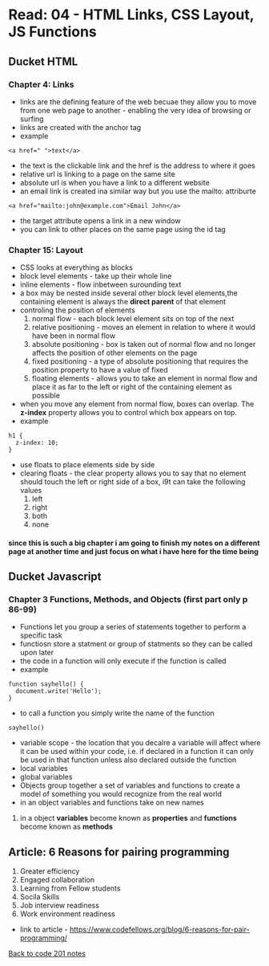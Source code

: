 # Read: 04 - HTML Links, CSS Layout, JS Functions

## Ducket HTML

### Chapter 4: Links

- links are the defining feature of the web becuae they allow you to move from one web page to another - enabling the very idea of browsing or surfing
- links are created with the anchor tag
- example
```
<a href=" ">text</a>
```
- the text is the clickable link and the href is the address to where it goes
- relative url is linking to a page on the same site
- absolute url is when you have a link to a different website
- an email link is created ina similar way but you use the mailto: attriburte
```
<a href="mailto:john@example.com">Email John</a>
```
- the target attribute opens a link in a new window
- you can link to other places on the same page using the id tag

### Chapter 15: Layout

- CSS looks at everything as blocks
- block level elements - take up their whole line
- inline elements - flow inbetween surounding text
- a box may be nested inside several other block level elements,the containing element is always the **direct parent** of that element
- controling the position of elements
  1. normal flow - each block level element sits on top of the next
  1. relative positioning - moves an element in relation to where it would have been in normal flow
  1. absolute positioning - box is taken out of normal flow and no longer affects the position of other elements on the page
  1. fixed positioning - a type of absolute positioning that requires the position property to have a value of fixed
  1. floating elements - allows you to take an element in normal flow and place it as far to the left or right of the containing element as possible
- when you move any element from normal flow, boxes can overlap. The **z-index** property allows you to control which box appears on top.
- example
```
h1 {
  z-index: 10;
}
```
- use floats to place elements side by side
- clearing floats - the clear property allows you to say that no element should touch the left or right side of a box, i9t can take the following values
  1. left
  1. right
  1. both
  1. none

#### since this is such a big chapter i am going to finish my notes on a different page at another time and just focus on what i have here for the time being

## Ducket Javascript

### Chapter 3 Functions, Methods, and Objects (first part only p 86-99)

- Functions let you group a series of statements together to perform a specific task
- functiosn store a statment or group of statments so they can be called upon later
- the code in a function will only execute if the function is called
- example

```
function sayhello() {
  document.write('Hello');
}
```

- to call a function you simply write the name of the function

```
sayhello()
```

- variable scope - the location that you decalre a variable will affect where it can be used within your code, i.e. if declared in a function it can only be used in that function unless also declared outside the function
- local variables
- global variables
- Objects group together a set of variables and functions to create a model of something you would recognize from the real world
- in an object variables and functions take on new names
 1. in a object **variables** become known as **properties** and **functions** become known as **methods**


## Article: 6 Reasons for pairing programming

1. Greater efficiency
1. Engaged collaboration
1. Learning from Fellow students
1. Socila Skills
1. Job interview readiness
1. Work environment readiness

- link to article - https://www.codefellows.org/blog/6-reasons-for-pair-programming/

[Back to code 201 notes](../201.md)